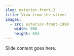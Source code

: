 ```yaml
---
slug: exterior-front-2
title: View from the streer
images:
  - src: exterior-front-1999
    width: 900
    height: 653
---
```

Slide content goes here.
